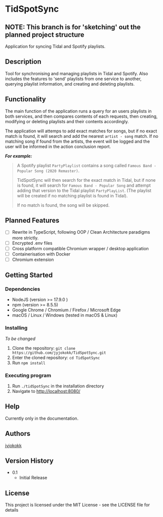 # TidSpotSync

## NOTE: This branch is for 'sketching' out the planned project structure

Application for syncing Tidal and Spotify playlists.

## Description

Tool for synchronising and managing playlists in Tidal
and Spotify. Also includes the features to 'send' playlists from one service to
another, querying playlist information, and creating and deleting playlists.

## Functionality

The main function of the application runs a query for an users playlists in both
services, and then compares contents of each requests, then creating, modifying
or deleting playlists and their contents accordingly.

The application will attemps to add exact matches for songs, but if no exact
match is found, it will search and add the nearest `artist - song` match. If no
matching song if found from the artists, the event will be logged and the user
will be informed in the action conclusion report.

***For example:***

> A Spotify playlist `PartyPlaylist` contains a song called `Famous Band - Popular Song (2020 Remaster)`.
>
> TidSpotSync will then search for the exact match in Tidal, but if none is found, it will search for `Famous Band - Popular Song` and attempt adding that version to the Tidal playlist `PartyPlayList`. (The playlist will be created if no matching playlist is found in Tidal).
>
> If no match is found, the song will be skipped.

## Planned Features

- [ ] Rewrite in TypeScript, following OOP / Clean Architecture paradigms more strictly.
- [ ] Encrypted .env files
- [ ] Cross platform compatible Chromium wrapper / desktop application
- [ ] Containerisation with Docker
- [ ] Chromium extension

## Getting Started

### Dependencies

* NodeJS (version >= 17.9.0 )
* npm (version >= 8.5.5)
* Google Chrome / Chromium / Firefox / Microsoft Edge
* macOS / Linux / Windows (tested in macOS & Linux)

### Installing

*To be changed*

1. Clone the repository: `git clone https://github.com/jyjokokk/TidSpotSync.git`
2. Enter the cloned repository: `cd TidSpotSync`
3. Run `npm install`

### Executing program

1. Run `./tidSpotSync` in the installation directory
2. Navigate to <http://localhost:8080/>

## Help

Currently only in the documentation.

## Authors

[jyjokokk](mailto:j.j.kokkola@gmail.com)

## Version History

* 0.1
    * Initial Release

## License

This project is licensed under the MIT License - see the LICENSE file for details
